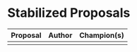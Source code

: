 # Stabilized Proposals

| Proposal                                                                 | Author                                      | Champion(s)                                     |
| ------------------------------------------------------------------------ | ------------------------------------------- | ----------------------------------------------- |
|                                                                          |                                             |                                                 |
